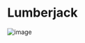 # Lumberjack
![image](https://user-images.githubusercontent.com/58516757/166745058-84bcc0b5-c365-4286-8c41-82cd34a1c98b.png)

